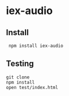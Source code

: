 # iex-audio




## Install


     npm install iex-audio

## Testing

    git clone 
    npm install
    open test/index.html
